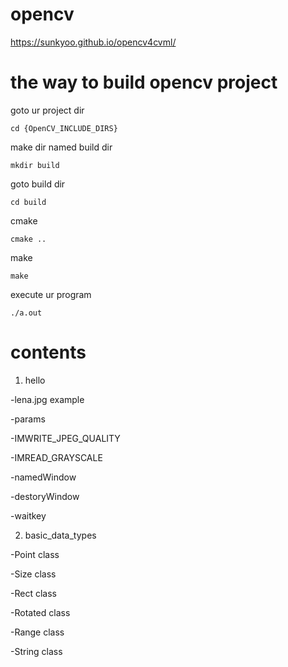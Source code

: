# opencv

https://sunkyoo.github.io/opencv4cvml/


# the way to build opencv project


goto ur project dir
~~~
cd {OpenCV_INCLUDE_DIRS}
~~~


make dir named build dir
~~~
mkdir build
~~~


goto build dir
~~~
cd build
~~~


cmake
~~~
cmake ..
~~~


make
~~~
make
~~~


execute ur program
~~~
./a.out
~~~


# contents

01. hello

-lena.jpg example

-params

-IMWRITE_JPEG_QUALITY

-IMREAD_GRAYSCALE

-namedWindow

-destoryWindow

-waitkey


02. basic_data_types

-Point class

-Size class

-Rect class

-Rotated class

-Range class

-String class
